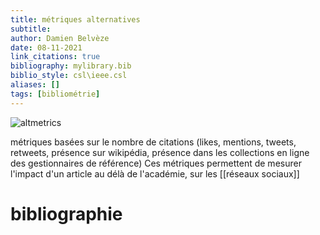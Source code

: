 ```yaml
---
title: métriques alternatives
subtitle:
author: Damien Belvèze
date: 08-11-2021
link_citations: true
bibliography: mylibrary.bib
biblio_style: csl\ieee.csl
aliases: []
tags: [bibliométrie]
---
```


![altmetrics](altmetrics_utility.jpg)

métriques basées sur le nombre de citations (likes, mentions, tweets, retweets, présence sur wikipédia, présence dans les collections en ligne des gestionnaires de référence)
Ces métriques permettent de mesurer l'impact d'un article au délà de l'académie, sur les [[réseaux sociaux]]







# bibliographie

